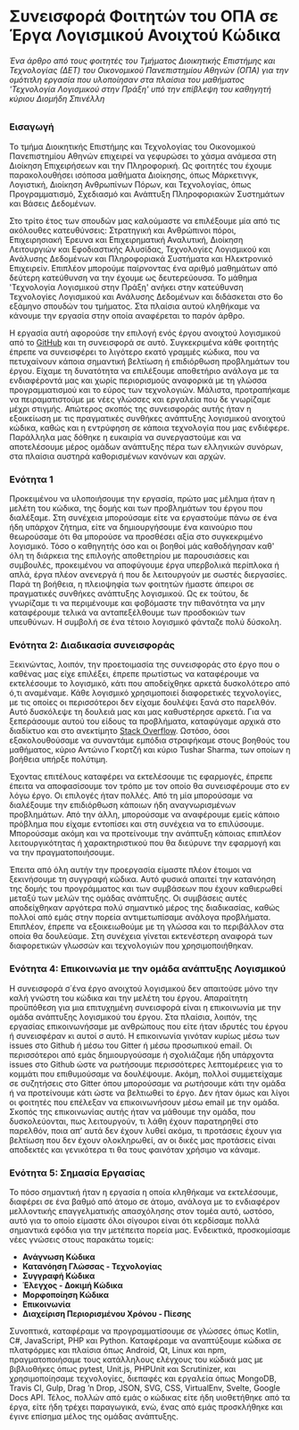 ﻿# Συνεισφορά Φοιτητών του ΟΠΑ σε Έργα Λογισμικού Ανοιχτού Κώδικα

###### *Ένα άρθρο από τους φοιτητές του Τμήματος Διοικητικής Επιστήμης και Τεχνολογίας (ΔΕΤ) του Οικονομικού Πανεπιστημίου Αθηνών (ΟΠΑ) για την ομότιτλη εργασία που υλοποίησαν στα πλαίσια του μαθήματος 'Τεχνολογία Λογισμικού στην Πράξη' υπό την επίβλεψη του καθηγητή κύριου Διομήδη Σπινέλλη*

### Εισαγωγή 
Το τμήμα Διοικητικής Επιστήμης και Τεχνολογίας του Οικονομικού Πανεπιστημίου Αθηνών επιχειρεί να γεφυρώσει το χάσμα ανάμεσα στη Διοίκηση Επιχειρήσεων και την Πληροφορική. Ως φοιτητές του έχουμε παρακολουθήσει ισόποσα μαθήματα Διοίκησης, όπως Μάρκετινγκ, Λογιστική, Διοίκηση Ανθρωπίνων Πόρων, και Τεχνολογίας, όπως Προγραμματισμό, Σχεδιασμό και Ανάπτυξη Πληροφοριακών Συστημάτων και Βάσεις Δεδομένων.

Στο τρίτο έτος των σπουδών μας καλούμαστε να επιλέξουμε μία από τις ακόλουθες κατευθύνσεις: Στρατηγική και Ανθρώπινοι πόροι, Επιχειρησιακή Έρευνα και Επιχειρηματική Αναλυτική, Διοίκηση Λειτουργιών και Εφοδιαστικής Αλυσίδας, Τεχνολογίες Λογισμικού και Ανάλυσης Δεδομένων και Πληροφοριακά Συστήματα και Ηλεκτρονικό Επιχειρείν. Επιπλέον μπορούμε παίρνοντας ένα αριθμό μαθημάτων από δεύτερη κατεύθυνση να την έχουμε ως δευτερεύουσα. Το μάθημα 'Τεχνολογία Λογισμικού στην Πράξη' ανήκει στην κατεύθυνση Τεχνολογίες Λογισμικού και Ανάλυσης Δεδομένων και διδάσκεται στο 6ο εξάμηνο σπουδών του τμήματος. Στα πλαίσια αυτού κληθήκαμε να κάνουμε την εργασία στην οποία αναφέρεται το παρόν άρθρο.

Η εργασία αυτή αφορούσε την επιλογή ενός έργου ανοιχτού λογισμικού από το [GitHub](https://github.com/) και τη συνεισφορά σε αυτό. Συγκεκριμένα κάθε φοιτητής έπρεπε να συνεισφέρει το λιγότερο εκατό γραμμές κώδικα, που να πετυχαίνουν κάποια σημαντική βελτίωση ή επιδιόρθωση προβλημάτων του έργου. Είχαμε τη δυνατότητα να επιλέξουμε αποθετήριο ανάλογα με τα ενδιαφέροντά μας και χωρίς περιορισμούς αναφορικά με τη γλώσσα προγραμματισμού και το εύρος των τεχνολογιών. Μάλιστα, προτραπήκαμε να πειραματιστούμε με νέες γλώσσες και εργαλεία που δε γνωρίζαμε μέχρι στιγμής. Απώτερος σκοπός της συνεισφοράς αυτής ήταν η εξοικείωση με τις πραγματικές συνθήκες ανάπτυξης λογισμικού ανοιχτού κώδικα, καθώς και η εντρύφηση σε κάποια τεχνολογία που μας ενδιέφερε. Παράλληλα μας δόθηκε η ευκαιρία να συνεργαστούμε και να αποτελέσουμε μέρος ομάδων ανάπτυξης πέρα των ελληνικών συνόρων, στα πλαίσια αυστηρά καθορισμένων κανόνων και αρχών.

### Ενότητα 1

Προκειμένου να υλοποιήσουμε την εργασία, πρώτο μας μέλημα ήταν η μελέτη του κώδικα, της δομής και των προβλημάτων του έργου που διαλέξαμε. Στη συνέχεια μπορούσαμε είτε να εργαστούμε πάνω σε ένα ήδη υπάρχον ζήτημα, είτε να δημιουργήσουμε ένα καινούριο που θεωρούσαμε ότι θα μπορούσε να προσθέσει αξία στο συγκεκριμένο λογισμικό.
Τόσο ο καθηγητής όσο και οι βοηθοί μάς καθοδήγησαν καθ' όλη τη διάρκεια της επιλογής αποθετηρίου με παρουσιάσεις και συμβουλές, προκειμένου να αποφύγουμε έργα υπερβολικά περίπλοκα ή απλά, έργα πλέον ανενεργά ή που δε λειτουργούν με σωστές διεργασίες.
Παρά τη βοήθεια, η πλειοψηφία των φοιτητών ήμαστε άπειροι σε πραγματικές συνθήκες ανάπτυξης λογισμικού. Ως εκ τούτου, δε γνωρίζαμε τι να περιμένουμε και φοβόμαστε την πιθανότητα να μην καταφέρουμε τελικά να ανταπεξέλθουμε των προσδοκιών των υπευθύνων. Η συμβολή σε ένα τέτοιο λογισμικό φάνταζε πολύ δύσκολη.

### Ενότητα 2: Διαδικασία συνεισφοράς

Ξεκινώντας, λοιπόν, την προετοιμασία της συνεισφοράς στο έργο που ο καθένας μας είχε επιλέξει, έπρεπε πρωτίστως να καταφέρουμε να εκτελέσουμε το λογισμικό, κάτι που αποδείχθηκε αρκετά δυσκολότερο από ό,τι αναμέναμε. Κάθε λογισμικό χρησιμοποιεί διαφορετικές τεχνολογίες, με τις οποίες οι περισσότεροι δεν είχαμε δουλέψει ξανά στο παρελθόν. Αυτό δυσκόλεψε τη δουλειά μας και μας καθυστέρησε αρκετά. Για να ξεπεράσουμε αυτού του είδους τα προβλήματα, καταφύγαμε αρχικά στο διαδίκτυο και στο ανεκτίμητο [Stack Overflow](https://stackoverflow.com/). Ωστόσο, όσοι εξακολουθούσαμε να συναντάμε εμπόδια στραφήκαμε στους βοηθούς του μαθήματος, κύριο Αντώνιο Γκορτζή και κύριο Tushar Sharma, των οποίων η βοήθεια υπήρξε πολύτιμη.

Έχοντας επιτέλους καταφέρει να εκτελέσουμε τις εφαρμογές, έπρεπε έπειτα να αποφασίσουμε τον τρόπο με τον οποίο θα συνεισφέρουμε στο εν λόγω έργο. Οι επιλογές ήταν πολλές. Από τη μία μπορούσαμε να διαλέξουμε την επιδιόρθωση κάποιων ήδη αναγνωρισμένων προβλημάτων. Από την άλλη, μπορούσαμε να αναφέρουμε εμείς κάποιο πρόβλημα που είχαμε εντοπίσει και στη συνέχεια να το επιλύσουμε. Μπορούσαμε ακόμη και να προτείνουμε την ανάπτυξη κάποιας επιπλέον λειτουργικότητας ή χαρακτηριστικού που θα διεύρυνε την εφαρμογή και να την πραγματοποιήσουμε.

Έπειτα από όλη αυτήν την προεργασία είμαστε πλέον έτοιμοι να ξεκινήσουμε τη συγγραφή κώδικα. Αυτό φυσικά απαιτεί την κατανόηση της δομής του προγράμματος και των συμβάσεων που έχουν καθιερωθεί μεταξύ των μελών της ομάδας ανάπτυξης. Οι συμβάσεις αυτές αποδείχθηκαν αργότερα πολύ σημαντικό μέρος της διαδικασίας, καθώς πολλοί από εμάς στην πορεία αντιμετωπίσαμε ανάλογα προβλήματα. Επιπλέον, έπρεπε να εξοικειωθούμε με τη γλώσσα και το περιβάλλον στα οποία θα δουλεύαμε. Στη συνέχεια γίνεται εκτενέστερη αναφορά των διαφορετικών γλωσσών και τεχνολογιών που χρησιμοποιήθηκαν.

### Ενότητα 4: Επικοινωνία με την ομάδα ανάπτυξης Λογισμικού

Η συνεισφορά σ΄ένα έργο ανοιχτού λογισμικού δεν απαιτούσε μόνο την καλή γνώστη του κώδικα και την μελέτη του έργου. Απαραίτητη προϋπόθεση για μια επιτυχημένη συνεισφορά είναι η επικοινωνία με την ομάδα ανάπτυξης λογισμικού του έργου. Στα πλαίσια, λοιπόν, της εργασίας επικοινωνήσαμε με ανθρώπους που είτε ήταν ιδρυτές του έργου ή συνεισφέραν κι αυτοί σ αυτό. Η επικοινωνία γινόταν κυρίως μέσω των issues στο Github ή μέσω του Gitter ή μέσω προσωπικού email. Οι περισσότεροι από εμάς δημιουργούσαμε ή σχολιάζαμε ήδη υπάρχοντα issues στο Github ώστε να ρωτήσουμε περισσότερες λεπτομέρειες για το κομμάτι που επιθυμούσαμε να δουλέψουμε. Ακόμη, πολλοί συμμετείχαμε σε συζητήσεις στο Gitter όπου μπορούσαμε να ρωτήσουμε κάτι την ομάδα ή να προτείνουμε κάτι ώστε να βελτιωθεί το έργο. Δεν ήταν όμως και λίγοι οι φοιτητές που επέλεξαν να επικοινωνήσουν μέσω email με την ομάδα. Σκοπός της επικοινωνίας αυτής ήταν να μάθουμε την ομάδα, που δυσκολεύονται, πως λειτουργούν, τι λάθη έχουν παρατηρηθεί στο παρελθόν, ποια απ’ αυτά δεν έχουν λυθεί ακόμα, τι προτάσεις έχουν για βελτίωση που δεν έχουν ολοκληρωθεί, αν οι δικές μας προτάσεις είναι αποδεκτές και γενικότερα τι θα τους φαινόταν χρήσιμο να κάναμε.  

### Ενότητα 5: Σημασία Εργασίας

Το πόσο σημαντική ήταν η εργασία η οποία κληθήκαμε να εκτελέσουμε, διαφέρει σε ένα βαθμό από άτομο σε άτομο, ανάλογα με το ενδιαφέρον μελλοντικής επαγγελματικής απασχόλησης στον τομέα αυτό, ωστόσο, αυτό για το οποίο είμαστε όλοι σίγουροι είναι ότι κερδίσαμε πολλά σημαντικά εφόδια για την μετέπειτα πορεία μας. Ενδεικτικά, προσκομίσαμε νέες γνώσεις στους παρακάτω τομείς:

* **Ανάγνωση Κώδικα**
* **Κατανόηση Γλώσσας - Τεχνολογίας** 
* **Συγγραφή Κώδικα**
* **Έλεγχος - Δοκιμή Κώδικα**
* **Μορφοποίηση Κώδικα**
* **Επικοινωνία**
* **Διαχείριση Περιορισμένου Χρόνου - Πίεσης**

Συνοπτικά, καταφέραμε να προγραμματίσουμε σε γλώσσες όπως Kotlin, C#, JavaScript, PHP και Python. Καταφέραμε να αναπτύξουμε κώδικα σε πλατφόρμες και πλαίσια όπως Android, Qt, Linux και npm, πραγματοποιήσαμε τους κατάλληλους ελέγχους του κώδικά μας με βιβλιοθήκες όπως pytest, Unit.js, PHPUnit και Scrutinizer, και χρησιμοποίησαμε τεχνολογίες, διεπαφές και εργαλεία όπως MongoDB, Travis CI, Gulp, Drag ’n Drop, JSON, SVG, CSS, VirtualEnv, Svelte, Google Docs API. Τέλος, πολλών από εμάς ο κώδικας είτε ήδη υιοθετήθηκε από τα έργα, είτε ήδη τρέχει παραγωγικά, ενώ, ένας από εμάς προσκλήθηκε και έγινε επίσημα μέλος της ομάδας ανάπτυξης.



